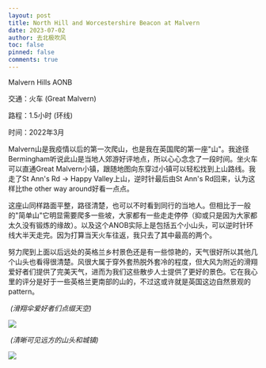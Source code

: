```yaml
---
layout: post
title: North Hill and Worcestershire Beacon at Malvern
date: 2023-07-02
author: 去北极吹风
toc: false
pinned: false
comments: true
---
```

Malvern Hills AONB

交通：火车 (Great Malvern)

路程：1.5小时 (环线)

时间：2022年3月

Malvern山是我疫情以后的第一次爬山，也是我在英国爬的第一座"山"。我途径Bermingham听说此山是当地人郊游好评地点，所以心心念念了一段时间。坐火车可以直通Great Malvern小镇，跟随地图向东穿过小镇可以轻松找到上山路线。我走了St Ann's Rd -> Happy Valley上山，逆时针最后由St Ann's Rd回来，认为这样比the other way around好看一点点。

这座山同样路面平整，路径清楚，也可以不时看到同行的当地人。但相比于一般的"简单山"它明显需要爬多一些坡，大家都有一些走走停停（抑或只是因为大家都太久没有锻炼的缘故）。以及这个ANOB实际上是包括五个小山头，可以逆时针环线大半天走完。因为打算当天火车往返，我只去了其中最高的两个。

努力爬到上面以后远处的英格兰乡村景色还是有一些惊艳的，天气很好所以其他几个山头也看得很清楚。风很大属于穿外套热脱外套冷的程度，但大风为附近的滑翔爱好者们提供了完美天气，进而为我们这些散步人士提供了更好的景色。它在我心里的评分是好于一些英格兰更南部的山的，不过这或许就是英国这边自然景观的pattern。

​	*(滑翔伞爱好者们点缀天空)*

![](https://raw.githubusercontent.com/wkm-um/wkm-um.github.io/master/images/malvern_1.jpg)

​	*(清晰可见远方的山头和城镇)*

![](https://raw.githubusercontent.com/wkm-um/wkm-um.github.io/master/images/malvern_2.jpg)

